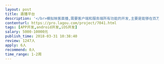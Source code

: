```yaml
---                
layout: post       
title: 直播平台           
description: '</br>模拟映客直播,需要客户端和服务端所有功能的开发,主要是能够在百万DAU的情况下不卡顿，不延迟 ，非诚勿扰，谢谢。</br>'     
contenturl: https://pro.lagou.com/project/7041.html      
tags: [APP开发,android开发,iOS开发]            
salary: 5000-10000元          
publish_time: 2018-03-31 10:38:40         
review: 1247人                   
apply: 6人                   
recommend: 0人                   
time_range: 1-2周              
---                 
```

